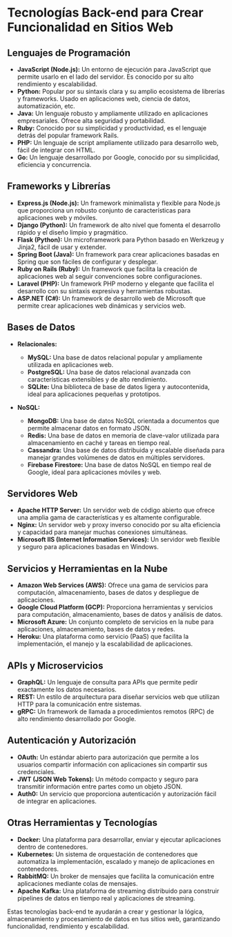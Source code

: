 # Tecnologías Back-end para Crear Funcionalidad en Sitios Web

## Lenguajes de Programación

- **JavaScript (Node.js):** Un entorno de ejecución para JavaScript que permite usarlo en el lado del servidor. Es conocido por su alto rendimiento y escalabilidad.
- **Python:** Popular por su sintaxis clara y su amplio ecosistema de librerías y frameworks. Usado en aplicaciones web, ciencia de datos, automatización, etc.
- **Java:** Un lenguaje robusto y ampliamente utilizado en aplicaciones empresariales. Ofrece alta seguridad y portabilidad.
- **Ruby:** Conocido por su simplicidad y productividad, es el lenguaje detrás del popular framework Rails.
- **PHP:** Un lenguaje de script ampliamente utilizado para desarrollo web, fácil de integrar con HTML.
- **Go:** Un lenguaje desarrollado por Google, conocido por su simplicidad, eficiencia y concurrencia.

## Frameworks y Librerías

- **Express.js (Node.js):** Un framework minimalista y flexible para Node.js que proporciona un robusto conjunto de características para aplicaciones web y móviles.
- **Django (Python):** Un framework de alto nivel que fomenta el desarrollo rápido y el diseño limpio y pragmático.
- **Flask (Python):** Un microframework para Python basado en Werkzeug y Jinja2, fácil de usar y extender.
- **Spring Boot (Java):** Un framework para crear aplicaciones basadas en Spring que son fáciles de configurar y desplegar.
- **Ruby on Rails (Ruby):** Un framework que facilita la creación de aplicaciones web al seguir convenciones sobre configuraciones.
- **Laravel (PHP):** Un framework PHP moderno y elegante que facilita el desarrollo con su sintaxis expresiva y herramientas robustas.
- **ASP.NET (C#):** Un framework de desarrollo web de Microsoft que permite crear aplicaciones web dinámicas y servicios web.

## Bases de Datos

- **Relacionales:**
  - **MySQL:** Una base de datos relacional popular y ampliamente utilizada en aplicaciones web.
  - **PostgreSQL:** Una base de datos relacional avanzada con características extensibles y de alto rendimiento.
  - **SQLite:** Una biblioteca de base de datos ligera y autocontenida, ideal para aplicaciones pequeñas y prototipos.

- **NoSQL:**
  - **MongoDB:** Una base de datos NoSQL orientada a documentos que permite almacenar datos en formato JSON.
  - **Redis:** Una base de datos en memoria de clave-valor utilizada para almacenamiento en caché y tareas en tiempo real.
  - **Cassandra:** Una base de datos distribuida y escalable diseñada para manejar grandes volúmenes de datos en múltiples servidores.
  - **Firebase Firestore:** Una base de datos NoSQL en tiempo real de Google, ideal para aplicaciones móviles y web.

## Servidores Web

- **Apache HTTP Server:** Un servidor web de código abierto que ofrece una amplia gama de características y es altamente configurable.
- **Nginx:** Un servidor web y proxy inverso conocido por su alta eficiencia y capacidad para manejar muchas conexiones simultáneas.
- **Microsoft IIS (Internet Information Services):** Un servidor web flexible y seguro para aplicaciones basadas en Windows.

## Servicios y Herramientas en la Nube

- **Amazon Web Services (AWS):** Ofrece una gama de servicios para computación, almacenamiento, bases de datos y despliegue de aplicaciones.
- **Google Cloud Platform (GCP):** Proporciona herramientas y servicios para computación, almacenamiento, bases de datos y análisis de datos.
- **Microsoft Azure:** Un conjunto completo de servicios en la nube para aplicaciones, almacenamiento, bases de datos y redes.
- **Heroku:** Una plataforma como servicio (PaaS) que facilita la implementación, el manejo y la escalabilidad de aplicaciones.

## APIs y Microservicios

- **GraphQL:** Un lenguaje de consulta para APIs que permite pedir exactamente los datos necesarios.
- **REST:** Un estilo de arquitectura para diseñar servicios web que utilizan HTTP para la comunicación entre sistemas.
- **gRPC:** Un framework de llamada a procedimientos remotos (RPC) de alto rendimiento desarrollado por Google.

## Autenticación y Autorización

- **OAuth:** Un estándar abierto para autorización que permite a los usuarios compartir información con aplicaciones sin compartir sus credenciales.
- **JWT (JSON Web Tokens):** Un método compacto y seguro para transmitir información entre partes como un objeto JSON.
- **Auth0:** Un servicio que proporciona autenticación y autorización fácil de integrar en aplicaciones.

## Otras Herramientas y Tecnologías

- **Docker:** Una plataforma para desarrollar, enviar y ejecutar aplicaciones dentro de contenedores.
- **Kubernetes:** Un sistema de orquestación de contenedores que automatiza la implementación, escalado y manejo de aplicaciones en contenedores.
- **RabbitMQ:** Un broker de mensajes que facilita la comunicación entre aplicaciones mediante colas de mensajes.
- **Apache Kafka:** Una plataforma de streaming distribuido para construir pipelines de datos en tiempo real y aplicaciones de streaming.

Estas tecnologías back-end te ayudarán a crear y gestionar la lógica, almacenamiento y procesamiento de datos en tus sitios web, garantizando funcionalidad, rendimiento y escalabilidad.

